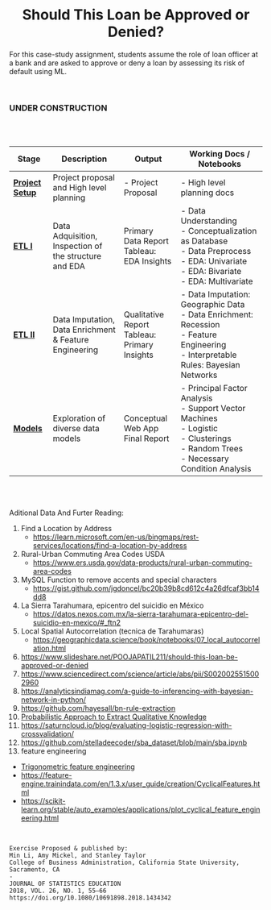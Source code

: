  <center>

# Should This Loan be Approved or Denied?

</center>

For this case-study assignment, students assume the role of loan officer at a bank and are asked to approve or deny a loan by assessing its risk of default using  ML.

<br>

<h3>UNDER CONSTRUCTION</h3>
<br>
<br>


| Stage | Description | Output | Working Docs / Notebooks |
|----|----|----|----|
| **[Project Setup]()** | Project proposal and High level planning | - Project Proposal  | - High level planning docs |
| **[ETL I](https://github.com/devicemxl/binary_decision/blob/raiz/wrangling.md)** | Data Adquisition, Inspection of the structure and EDA | Primary Data Report <br> Tableau: EDA Insights | - Data Understanding <br> - Conceptualization as Database <br> - Data Preprocess <br> - EDA: Univariate <br> - EDA: Bivariate <br> - EDA: Multivariate |
| **[ETL II]()** | Data Imputation, Data Enrichment & Feature Engineering |  Qualitative Report <br> Tableau: Primary Insights | - Data Imputation: Geographic Data <br> - Data Enrichment: Recession <br> - Feature Engineering <br> - Interpretable Rules: Bayesian Networks|
| [**Models**]() | Exploration of diverse data models | Conceptual Web App <br> Final Report | - Principal Factor Analysis <br> - Support Vector Machines <br> - Logistic <br> - Clusterings <br> - Random Trees <br> - Necessary Condition Analysis |

<!--
Extraction of interpretable rules through Bayesian networks
https://github.com/hayesall/bn-rule-extraction
!-->
<br>
<br>

Aditional Data And Furter Reading:

1. Find a Location by Address
     - https://learn.microsoft.com/en-us/bingmaps/rest-services/locations/find-a-location-by-address
2. Rural-Urban Commuting Area Codes USDA
     - https://www.ers.usda.gov/data-products/rural-urban-commuting-area-codes
3. MySQL Function to remove accents and special characters 
     - https://gist.github.com/jgdoncel/bc20b39b8cd612c4a26dfcaf3bb14dd8
4. La Sierra Tarahumara, epicentro del suicidio en México
      - https://datos.nexos.com.mx/la-sierra-tarahumara-epicentro-del-suicidio-en-mexico/#_ftn2
6. Local Spatial Autocorrelation (tecnica de Tarahumaras)
      - https://geographicdata.science/book/notebooks/07_local_autocorrelation.html
7. https://www.slideshare.net/POOJAPATIL211/should-this-loan-be-approved-or-denied
8. https://www.sciencedirect.com/science/article/abs/pii/S0020025515002960
9. https://analyticsindiamag.com/a-guide-to-inferencing-with-bayesian-network-in-python/
10. https://github.com/hayesall/bn-rule-extraction
11. [Probabilistic Approach to Extract Qualitative Knowledge](https://starling.utdallas.edu/papers/QuaKE/#fn:3)
12. https://saturncloud.io/blog/evaluating-logistic-regression-with-crossvalidation/
13. https://github.com/stelladeecoder/sba_dataset/blob/main/sba.ipynb
14. feature engineering
   - [Trigonometric feature engineering](https://math.libretexts.org/Courses/Rio_Hondo/Math_175%3A_Plane_Trigonometry/02%3A_Graphing_Trigonometric_Functions/2.04%3A_Transformations_Sine_and_Cosine_Functions)
   - https://feature-engine.trainindata.com/en/1.3.x/user_guide/creation/CyclicalFeatures.html
   - https://scikit-learn.org/stable/auto_examples/applications/plot_cyclical_feature_engineering.html
  

<!--
https://www.erim.eur.nl/fileadmin/centre_content/necessary_condition_analysis/Supplementary_Material_NCA_and_regression_20210604.pdf
https://bookdown.org/ncabook/advanced_nca2/miscellaneous.html#nca-software
https://www.erim.eur.nl/fileadmin/user_upload/_generated_/download/Quick_Start_Guide_NCA_3.1.0_March_2__2021.pdf
!-->
<br>


    Exercise Proposed & published by:
    Min Li, Amy Mickel, and Stanley Taylor
    College of Business Administration, California State University, Sacramento, CA
    -
    JOURNAL OF STATISTICS EDUCATION
    2018, VOL. 26, NO. 1, 55–66
    https://doi.org/10.1080/10691898.2018.1434342

    
